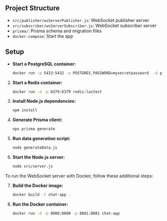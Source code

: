 ## Project Structure

- `src/publisher/wsServerPublisher.js`: WebSocket publisher server
- `src/subscriber/wsServerSubscriber.js`: WebSocket subscriber server
- `prisma/`: Prisma schema and migration files
- `docker-compose`: Start the app

## Setup

- **Start a PostgreSQL container:**

  ```bash
  docker run -p 5432:5432 -e POSTGRES_PASSWORD=mysecretpassword  -d postgres
  ```

2. **Start a Redis container:**

   ```bash
   docker run -d -p 6379:6379 redis:lastest
   ```

3. **Install Node.js dependencies:**

   ```bash
   npm install
   ```

4. **Generate Prisma client:**

   ```bash
   npx prisma generate
   ```

5. **Run data generation script:**

   ```bash
   node generateData.js
   ```

6. **Start the Node.js server:**

   ```bash
   node src/server.js
   ```

To run the WebSocket server with Docker, follow these additional steps:

7. **Build the Docker image:**

   ```bash
   docker build -t chat-app .
   ```

8. **Run the Docker container:**

   ```bash
   docker run -d -p 8080:8080 -p 8081:8081 chat-app
   ```
